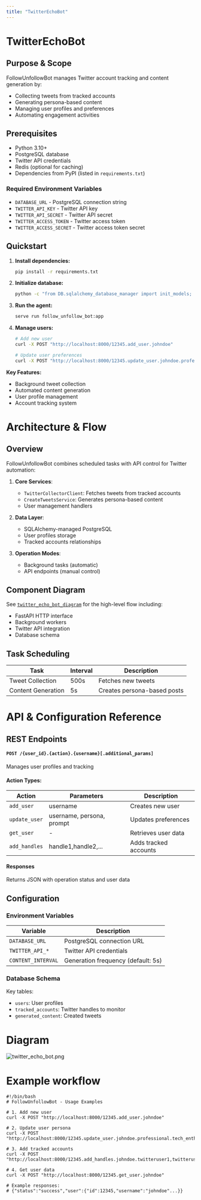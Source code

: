 ```yaml
---
title: "TwitterEchoBot"
---
```


# TwitterEchoBot

## Purpose & Scope
FollowUnfollowBot manages Twitter account tracking and content generation by:
- Collecting tweets from tracked accounts
- Generating persona-based content
- Managing user profiles and preferences
- Automating engagement activities

## Prerequisites
- Python 3.10+
- PostgreSQL database
- Twitter API credentials
- Redis (optional for caching)
- Dependencies from PyPI (listed in `requirements.txt`)

### Required Environment Variables
- `DATABASE_URL` - PostgreSQL connection string
- `TWITTER_API_KEY` - Twitter API key
- `TWITTER_API_SECRET` - Twitter API secret
- `TWITTER_ACCESS_TOKEN` - Twitter access token
- `TWITTER_ACCESS_SECRET` - Twitter access token secret

## Quickstart
1. **Install dependencies:**
   ```bash
   pip install -r requirements.txt
   ```

2. **Initialize database:**
   ```bash
   python -c "from DB.sqlalchemy_database_manager import init_models; asyncio.run(init_models())"
   ```

3. **Run the agent:**
   ```bash
   serve run follow_unfollow_bot:app
   ```

4. **Manage users:**
   ```bash
   # Add new user
   curl -X POST "http://localhost:8000/12345.add_user.johndoe"

   # Update user preferences
   curl -X POST "http://localhost:8000/12345.update_user.johndoe.professional.tech_enthusiast"
   ```

**Key Features:**
- Background tweet collection
- Automated content generation
- User profile management
- Account tracking system


# Architecture & Flow

## Overview
FollowUnfollowBot combines scheduled tasks with API control for Twitter automation:

1. **Core Services**:
   - `TwitterCollectorClient`: Fetches tweets from tracked accounts
   - `CreateTweetsService`: Generates persona-based content
   - User management handlers

2. **Data Layer**:
   - SQLAlchemy-managed PostgreSQL
   - User profiles storage
   - Tracked accounts relationships

3. **Operation Modes**:
   - Background tasks (automatic)
   - API endpoints (manual control)

## Component Diagram
See [`twitter_echo_bot_diagram`](./images/diagrams/twitter_echo_bot.png) for the high-level flow including:
- FastAPI HTTP interface
- Background workers
- Twitter API integration
- Database schema

## Task Scheduling
| Task | Interval | Description |
|------|----------|-------------|
| Tweet Collection | 500s | Fetches new tweets |
| Content Generation | 5s | Creates persona-based posts |


# API & Configuration Reference

## REST Endpoints

#### `POST /{user_id}.{action}.{username}[.additional_params]`
Manages user profiles and tracking

#### Action Types:
| Action | Parameters | Description |
|--------|------------|-------------|
| `add_user` | username | Creates new user |
| `update_user` | username, persona, prompt | Updates preferences |
| `get_user` | - | Retrieves user data |
| `add_handles` | handle1,handle2,... | Adds tracked accounts |

#### Responses
Returns JSON with operation status and user data

## Configuration

### Environment Variables
| Variable | Description |
|----------|-------------|
| `DATABASE_URL` | PostgreSQL connection URL |
| `TWITTER_API_*` | Twitter API credentials |
| `CONTENT_INTERVAL` | Generation frequency (default: 5s) |

### Database Schema
Key tables:
- `users`: User profiles
- `tracked_accounts`: Twitter handles to monitor
- `generated_content`: Created tweets

# Diagram

![twitter_echo_bot.png](/img/twitter_echo_bot.png)

# Example workflow

```
#!/bin/bash
# FollowUnfollowBot - Usage Examples

# 1. Add new user
curl -X POST "http://localhost:8000/12345.add_user.johndoe"

# 2. Update user persona
curl -X POST "http://localhost:8000/12345.update_user.johndoe.professional.tech_enthusiast"

# 3. Add tracked accounts
curl -X POST "http://localhost:8000/12345.add_handles.johndoe.twitteruser1,twitteruser2"

# 4. Get user data
curl -X POST "http://localhost:8000/12345.get_user.johndoe"

# Example responses:
# {"status":"success","user":{"id":12345,"username":"johndoe"...}}
```